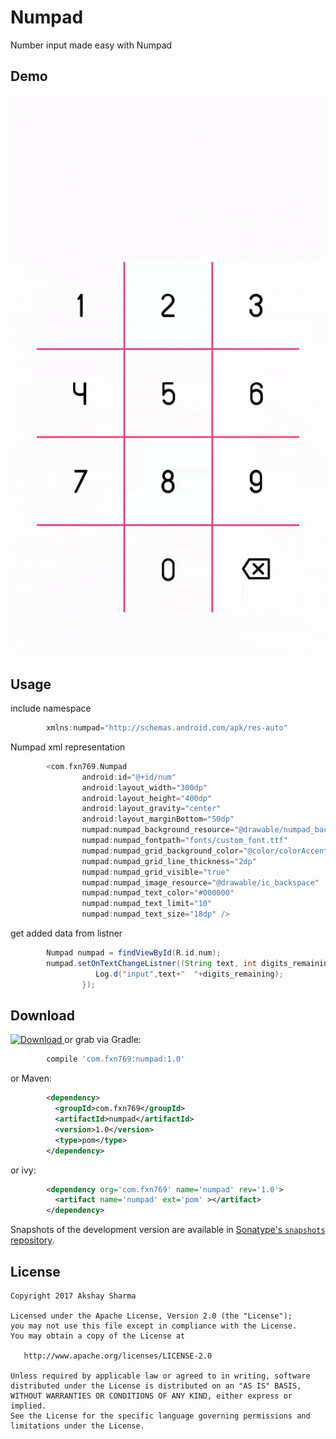 Numpad
======
Number input made easy with Numpad

Demo
----
![](media/media.gif)

Usage
-----
include namespace
```groovy
        xmlns:numpad="http://schemas.android.com/apk/res-auto"
```
Numpad xml representation
```groovy
        <com.fxn769.Numpad
                android:id="@+id/num"
                android:layout_width="300dp"
                android:layout_height="400dp"
                android:layout_gravity="center"
                android:layout_marginBottom="50dp"
                numpad:numpad_background_resource="@drawable/numpad_background"
                numpad:numpad_fontpath="fonts/custom_font.ttf"
                numpad:numpad_grid_background_color="@color/colorAccent"
                numpad:numpad_grid_line_thickness="2dp"
                numpad:numpad_grid_visible="true"
                numpad:numpad_image_resource="@drawable/ic_backspace"
                numpad:numpad_text_color="#000000"
                numpad:numpad_text_limit="10"
                numpad:numpad_text_size="18dp" />
```

get added data from listner
```groovy
        Numpad numpad = findViewById(R.id.num);
        numpad.setOnTextChangeListner((String text, int digits_remaining) -> {
                   Log.d("input",text+"  "+digits_remaining);
                });
```

Download
--------

 [ ![Download](https://api.bintray.com/packages/fxn769/android_projects/Numpad/images/download.svg) ](https://bintray.com/fxn769/android_projects/Numpad/_latestVersion)  or grab via Gradle:
```groovy
        compile 'com.fxn769:numpad:1.0'
```
or Maven:
```xml
        <dependency>
          <groupId>com.fxn769</groupId>
          <artifactId>numpad</artifactId>
          <version>1.0</version>
          <type>pom</type>
        </dependency>
```
or ivy:
```xml
        <dependency org='com.fxn769' name='numpad' rev='1.0'>
          <artifact name='numpad' ext='pom' ></artifact>
        </dependency>
```
Snapshots of the development version are available in [Sonatype's `snapshots` repository][snap].

License
--------

    Copyright 2017 Akshay Sharma

    Licensed under the Apache License, Version 2.0 (the "License");
    you may not use this file except in compliance with the License.
    You may obtain a copy of the License at

       http://www.apache.org/licenses/LICENSE-2.0

    Unless required by applicable law or agreed to in writing, software
    distributed under the License is distributed on an "AS IS" BASIS,
    WITHOUT WARRANTIES OR CONDITIONS OF ANY KIND, either express or implied.
    See the License for the specific language governing permissions and
    limitations under the License.


 [snap]: https://oss.sonatype.org/content/repositories/snapshots/

